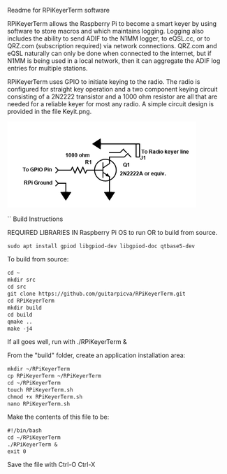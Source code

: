 Readme for RPiKeyerTerm software

RPiKeyerTerm allows the Raspberry Pi to become a smart keyer by using
software to store macros and which maintains logging.  Logging also
includes the ability to send ADIF to the N1MM logger, to eQSL.cc, or
to QRZ.com (subscription required) via network connections.  QRZ.com
and eQSL naturally can only be done when connected to the internet, 
but if N1MM is being used in a local network, then it can aggregate 
the ADIF log entries for multiple stations.

RPiKeyerTerm uses GPIO to initiate keying to the radio.  The radio is
configured for straight key operation and a two component keying circuit
consisting of a 2N2222 transistor and a 1000 ohm resistor are all that
are needed for a reliable keyer for most any radio.  A simple circuit
design is provided in the file Keyit.png.

![Example image](./RPiKeyerTerm.png)

`` Build Instructions

REQUIRED LIBRARIES IN Raspberry Pi OS to run OR to build from source.

````
sudo apt install gpiod libgpiod-dev libgpiod-doc qtbase5-dev
````

To build from source:
````
cd ~
mkdir src
cd src
git clone https://github.com/guitarpicva/RPiKeyerTerm.git
cd RPiKeyerTerm
mkdir build
cd build
qmake ..
make -j4
````
If all goes well, run with ./RPiKeyerTerm &

From the "build" folder, create an application installation area:
````
mkdir ~/RPiKeyerTerm
cp RPiKeyerTerm ~/RPiKeyerTerm
cd ~/RPiKeyerTerm
touch RPiKeyerTerm.sh
chmod +x RPiKeyerTerm.sh
nano RPiKeyerTerm.sh
````
Make the contents of this file to be:

````
#!/bin/bash
cd ~/RPiKeyerTerm
./RPiKeyerTerm &
exit 0
````

Save the file with Ctrl-O <Enter> Ctrl-X
